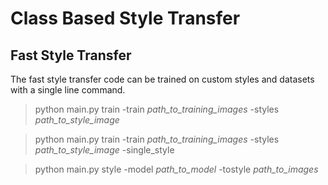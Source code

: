 # Class Based Style Transfer
## Fast Style Transfer
The fast style transfer code can be trained on custom styles and datasets with a single line command.
        
>python main.py train -train _path\_to\_training\_images_ -styles _path\_to\_style\_image_

>python main.py train -train _path\_to\_training\_images_ -styles _path\_to\_style\_image_ -single_style

>python main.py style -model _path\_to\_model_ -tostyle _path\_to\_images_